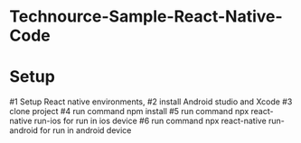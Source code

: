 # Technource-Sample-React-Native-Code

# Setup
#1 Setup React native environments, 
#2 install Android studio and Xcode
#3 clone project
#4 run command npm install
#5 run command npx react-native run-ios for run in ios device
#6 run command npx react-native run-android for run in android device
